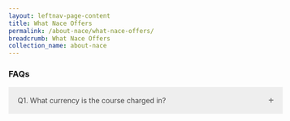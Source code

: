 ```yaml
---
layout: leftnav-page-content
title: What Nace Offers
permalink: /about-nace/what-nace-offers/
breadcrumb: What Nace Offers
collection_name: about-nace
---
```



<style>
/* Style the element that is used to open and close the accordion class */
p.accordion {
    background-color: #eee;
    color: #444;
    cursor: pointer;
    padding: 18px;
    width: 100%;
    text-align: left;
    border: none;
    outline: none;
    transition: 0.4s;
    margin-bottom:10px;
}

/* Add a background color to the accordion if it is clicked on (add the .active class with JS), and when you move the mouse over it (hover) */
p.accordion.active, p.accordion:hover {
    background-color: #ddd;
}

/* Unicode character for "plus" sign (+) */
p.accordion:after {
    content: '\2795'; 
    font-size: 13px;
    color: #777;
    float: right;
    margin-left: 5px;
}

/* Unicode character for "minus" sign (-) */
p.accordion.active:after {
    content: "\2796"; 
}

/* Style the element that is used for the panel class */

div.panel {
    padding: 0 18px;
    background-color: white;
    max-height: 0;
    overflow: hidden;
    transition: 0.4s ease-in-out;
    opacity: 0;
    margin-bottom:10px;
}

div.panel.show {
    opacity: 1;
    max-height: 500px; /* Whatever you like, as long as its more than the height of the content (on all screen sizes) */
}
</style>





<script>
document.addEventListener("DOMContentLoaded", function(event) { 


var acc = document.getElementsByClassName("accordion");
var panel = document.getElementsByClassName('panel');

for (var i = 0; i < acc.length; i++) {
    acc[i].onclick = function() {
        var setClasses = !this.classList.contains('active');
        setClass(acc, 'active', 'remove');
        setClass(panel, 'show', 'remove');

        if (setClasses) {
            this.classList.toggle("active");
            this.nextElementSibling.classList.toggle("show");
        }
    }
}

function setClass(els, className, fnName) {
    for (var i = 0; i < els.length; i++) {
        els[i].classList[fnName](className);
    }
}

});
</script>






<h3>FAQs</h3>

<p class="accordion">Q1. What currency is the course charged in?</p>
<div class="panel">A. The course is charged in Australian dollars.</div>
